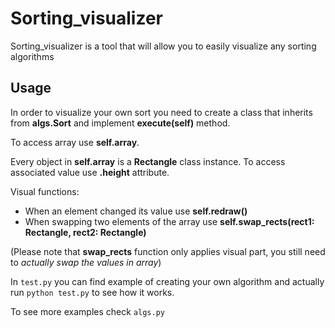 # Sorting_visualizer

Sorting_visualizer is a tool that will allow you to easily visualize any sorting algorithms

## Usage

In order to visualize your own sort you need to create a class that inherits from **algs.Sort** and implement **execute(self)** method.

To access array use **self.array**.

Every object in **self.array** is a **Rectangle** class instance. To access associated value use **.height** attribute.

Visual functions:
 - When an element changed its value use **self.redraw()** 
 - When swapping two elements of the array use **self.swap_rects(rect1: Rectangle, rect2: Rectangle)**

(Please note that **swap_rects** function only applies visual part, you still need to *actually swap the values in array*)

In `test.py` you can find example of creating your own algorithm and actually run `python test.py` to see how it works.

To see more examples check `algs.py`

